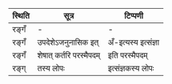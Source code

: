 | स्थिति | सूत्र | टिप्पणी |
| ----- | ------- | ------ |
| रङ्गँ | - | - |
| रङ्गँ | उपदेशेऽजनुनासिक इत् | अँ-इत्यस्य इत्संज्ञा |
| रङ्गँ | शेषात् कर्तरि परस्मैपदम् | इति परस्मैपदम् |
| रङ्ग् | तस्य लोपः | इत्संज्ञकस्य लोपः |
